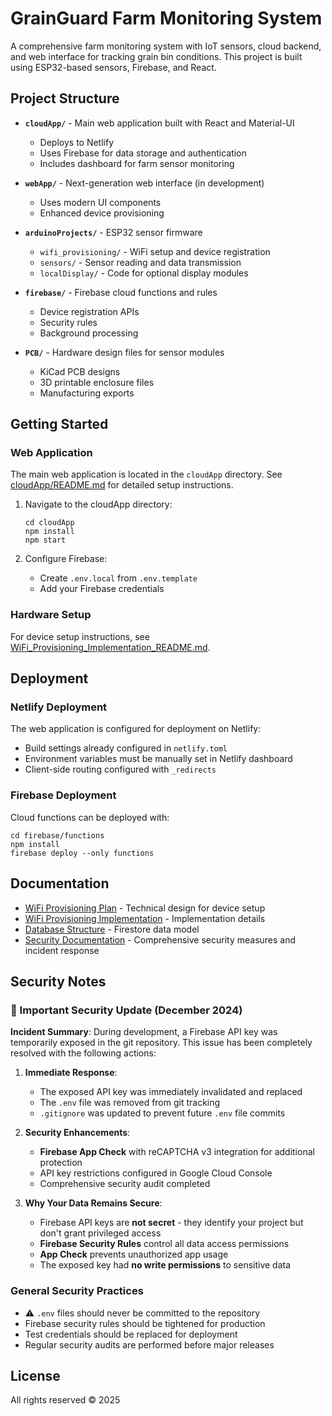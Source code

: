# GrainGuard Farm Monitoring System

A comprehensive farm monitoring system with IoT sensors, cloud backend, and web interface for tracking grain bin conditions. This project is built using ESP32-based sensors, Firebase, and React.

## Project Structure

- **`cloudApp/`** - Main web application built with React and Material-UI
  - Deploys to Netlify
  - Uses Firebase for data storage and authentication
  - Includes dashboard for farm sensor monitoring

- **`webApp/`** - Next-generation web interface (in development)
  - Uses modern UI components
  - Enhanced device provisioning

- **`arduinoProjects/`** - ESP32 sensor firmware
  - `wifi_provisioning/` - WiFi setup and device registration
  - `sensors/` - Sensor reading and data transmission
  - `localDisplay/` - Code for optional display modules

- **`firebase/`** - Firebase cloud functions and rules
  - Device registration APIs
  - Security rules
  - Background processing

- **`PCB/`** - Hardware design files for sensor modules
  - KiCad PCB designs
  - 3D printable enclosure files
  - Manufacturing exports

## Getting Started

### Web Application

The main web application is located in the `cloudApp` directory. See [cloudApp/README.md](cloudApp/README.md) for detailed setup instructions.

1. Navigate to the cloudApp directory:
   ```
   cd cloudApp
   npm install
   npm start
   ```

2. Configure Firebase:
   - Create `.env.local` from `.env.template`
   - Add your Firebase credentials

### Hardware Setup

For device setup instructions, see [WiFi_Provisioning_Implementation_README.md](WiFi_Provisioning_Implementation_README.md).

## Deployment

### Netlify Deployment

The web application is configured for deployment on Netlify:
- Build settings already configured in `netlify.toml`
- Environment variables must be manually set in Netlify dashboard
- Client-side routing configured with `_redirects` 

### Firebase Deployment

Cloud functions can be deployed with:
```
cd firebase/functions
npm install
firebase deploy --only functions
```

## Documentation

- [WiFi Provisioning Plan](WiFi_Provisioning_Plan.md) - Technical design for device setup
- [WiFi Provisioning Implementation](WiFi_Provisioning_Implementation_README.md) - Implementation details
- [Database Structure](DBStructure.md) - Firestore data model
- [Security Documentation](SECURITY.md) - Comprehensive security measures and incident response

## Security Notes

### 🔐 Important Security Update (December 2024)

**Incident Summary**: During development, a Firebase API key was temporarily exposed in the git repository. This issue has been completely resolved with the following actions:

1. **Immediate Response**:
   - The exposed API key was immediately invalidated and replaced
   - The `.env` file was removed from git tracking
   - `.gitignore` was updated to prevent future `.env` file commits

2. **Security Enhancements**:
   - **Firebase App Check** with reCAPTCHA v3 integration for additional protection
   - API key restrictions configured in Google Cloud Console
   - Comprehensive security audit completed

3. **Why Your Data Remains Secure**:
   - Firebase API keys are **not secret** - they identify your project but don't grant privileged access
   - **Firebase Security Rules** control all data access permissions
   - **App Check** prevents unauthorized app usage
   - The exposed key had **no write permissions** to sensitive data

### General Security Practices

- ⚠️ `.env` files should never be committed to the repository
- Firebase security rules should be tightened for production  
- Test credentials should be replaced for deployment
- Regular security audits are performed before major releases

## License

All rights reserved © 2025